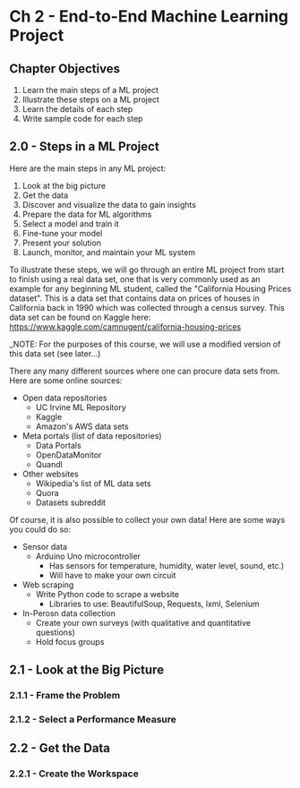 # Ch 2 - End-to-End Machine Learning Project

## Chapter Objectives

1. Learn the main steps of a ML project
2. Illustrate these steps on a ML project
3. Learn the details of each step
4. Write sample code for each step


## 2.0 - Steps in a ML Project

Here are the main steps in any ML project:

1. Look at the big picture
2. Get the data
3. Discover and visualize the data to gain insights
4. Prepare the data for ML algorithms
5. Select a model and train it
6. Fine-tune your model
7. Present your solution
8. Launch, monitor, and maintain your ML system

To illustrate these steps, we will go through an entire ML project from start to finish using a real data set, one that is very commonly used as an example for any beginning ML student, called the "California Housing Prices dataset". This is a data set that contains data on prices of houses in California back in 1990 which was collected through a census survey. This data set can be found on Kaggle here: https://www.kaggle.com/camnugent/california-housing-prices

_NOTE: For the purposes of this course, we will use a modified version of this data set (see later...)

There any many different sources where one can procure data sets from. Here are some online sources:

* Open data repositories
  * UC Irvine ML Repository
  * Kaggle
  * Amazon's AWS data sets
* Meta portals (list of data repositories)
  * Data Portals
  * OpenDataMonitor
  * Quandl
* Other websites
  * Wikipedia's list of ML data sets
  * Quora
  * Datasets subreddit
  
Of course, it is also possible to collect your own data! Here are some ways you could do so:

* Sensor data
  * Arduino Uno microcontroller
    * Has sensors for temperature, humidity, water level, sound, etc.)
    * Will have to make your own circuit
* Web scraping
  * Write Python code to scrape a website
    * Libraries to use: BeautifulSoup, Requests, lxml, Selenium
* In-Perosn data collection
  * Create your own surveys (with qualitative and quantitative questions)
  * Hold focus groups
  

## 2.1 - Look at the Big Picture

### 2.1.1 - Frame the Problem

### 2.1.2 - Select a Performance Measure




## 2.2 - Get the Data


### 2.2.1 - Create the Workspace


[anomaly_detection]: https://github.com/aj112358/ML_Notes/blob/main/01_The_Machine_Learning_Landscape/01_images/anomaly_detection.png "illustration of anomaly detection"
